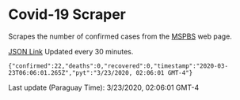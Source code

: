 # Covid-19 Scraper

Scrapes the number of confirmed cases from the [MSPBS](https://www.mspbs.gov.py/covid-19.php) web page.

[JSON Link](https://jmayalag.github.io/covid19-scrape/cases.json)
Updated every 30 minutes.
```
{"confirmed":22,"deaths":0,"recovered":0,"timestamp":"2020-03-23T06:06:01.265Z","pyt":"3/23/2020, 02:06:01 GMT-4"}
```
Last update (Paraguay Time): 3/23/2020, 02:06:01 GMT-4
